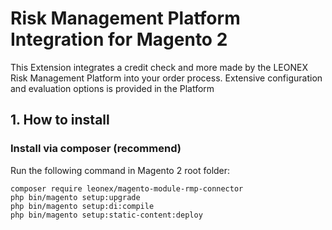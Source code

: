 # Risk Management Platform Integration for Magento 2

This Extension integrates a credit check and more made by the LEONEX Risk Management Platform into your order process. Extensive configuration and evaluation options is provided in the Platform

## 1. How to install


### Install via composer (recommend)
Run the following command in Magento 2 root folder:

```
composer require leonex/magento-module-rmp-connector
php bin/magento setup:upgrade
php bin/magento setup:di:compile
php bin/magento setup:static-content:deploy
```

